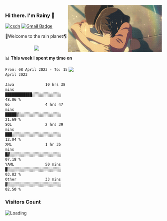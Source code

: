 <img  align='right' height="150" src="https://github.com/LikeRainDay/LikeRainDay/blob/master/pic/img_rain_1.gif?raw=true">



### Hi there. I'm Rainy :lemon:

[![csdn](https://img.shields.io/badge/-csdn-c14438?style=flat-square&logo=c&logoColor=white)](https://blog.csdn.net/qq_15807167)
[![Gmail Badge](https://img.shields.io/badge/-gmail-c14438?style=flat-square&logo=Gmail&logoColor=white&link=mailto:houshuai0816@gmail.com)](mailto:houshuai0816@gmail.com)

🚀Welcome to the rain planet🌎

<center>
<img align='center'  src="https://source.unsplash.com/random/1200x600">
</center>

📊 **This week I spent my time on**

<img align='right'   width="300" src="https://github-readme-stats.vercel.app/api?username=LikeRainDay&show_icons=true&title_color=fff&icon_color=79ff97&text_color=9f9f9f&bg_color=151515&count_private=true">

<!--START_SECTION:waka-->

```text
From: 08 April 2023 - To: 15 April 2023

Java              10 hrs 38 mins  ████████████░░░░░░░░░░░░░   48.06 %
Go                4 hrs 47 mins   █████▒░░░░░░░░░░░░░░░░░░░   21.69 %
SQL               2 hrs 39 mins   ███░░░░░░░░░░░░░░░░░░░░░░   12.04 %
XML               1 hr 35 mins    █▓░░░░░░░░░░░░░░░░░░░░░░░   07.18 %
YAML              50 mins         █░░░░░░░░░░░░░░░░░░░░░░░░   03.82 %
Other             33 mins         ▓░░░░░░░░░░░░░░░░░░░░░░░░   02.50 %
```

<!--END_SECTION:waka-->

### Visitors Count
<img align="left" src = "https://profile-counter.glitch.me/LikeRainDay/count.svg" alt ="Loading">
